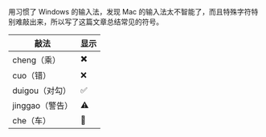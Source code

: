 用习惯了 Windows 的输入法，发现 Mac 的输入法太不智能了，而且特殊字符特别难敲出来，所以写了这篇文章总结常见的符号。

| 敲法            | 显示 |
| --------------- | ---- |
| cheng（乘）     | ✖️    |
| cuo（错）       | ❌    |
| duigou（对勾）  | ✅    |
| jinggao（警告） | ⚠️    |
| che（车）       | 🚗    |

